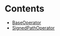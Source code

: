 

# Contents
- [BaseOperator](BaseOperator.sol/contract.BaseOperator.md)
- [SignedPathOperator](SignedPathOperator.sol/contract.SignedPathOperator.md)
